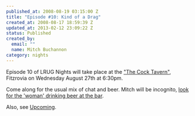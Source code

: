 ```yaml
--- 
published_at: 2008-08-19 03:15:00 Z
title: "Episode #10: Kind of a Drag"
created_at: 2008-08-17 18:59:39 Z
updated_at: 2013-02-12 23:09:22 Z
status: Published
created_by: 
  email: ""
  name: Mitch Buchannon
category: nights
---
```


Episode 10 of LRUG Nights will take place at the ["The Cock Tavern"](http://www.fancyapint.com/pubs/pub848.html), Fitzrovia on Wednesday August 27th at 6:30pm.

Come along for the usual mix of chat and beer. Mitch will be incognito, [look for the 'woman' drinking beer at the bar](http://www.tv.com/baywatch-nights/kind-of-a-drag/episode/41750/summary.html).


Also, see [Upcoming](http://upcoming.yahoo.com/event/1022246/).
